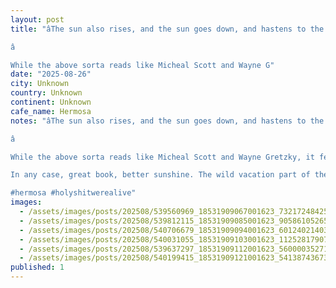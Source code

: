 ```yaml
---
layout: post
title: "âThe sun also rises, and the sun goes down, and hastens to the place where it aroseâ - Ernest Hemingway, but also  Ecclesiastes 1:5

â

While the above sorta reads like Micheal Scott and Wayne G"
date: "2025-08-26"
city: Unknown
country: Unknown
continent: Unknown
cafe_name: Hermosa
notes: "âThe sun also rises, and the sun goes down, and hastens to the place where it aroseâ - Ernest Hemingway, but also  Ecclesiastes 1:5

â

While the above sorta reads like Micheal Scott and Wayne Gretzky, it felt appropriate a quote for this Chilean sunset having finally finished it earlier this year, and in someways feeling a kinship with the characters/generation (minus that whole war and impotency part part of course)

In any case, great book, better sunshine. The wild vacation part of the trip is coming to a close so I promise the posts will return to coffee and the occasional weekend trip, too good not to share.

#hermosa #holyshitwerealive"
images:
  - /assets/images/posts/202508/539560969_18531909067001623_7321724842569843444_n_18066690641186514.jpg
  - /assets/images/posts/202508/539812115_18531909085001623_9058610526536464026_n_17887313535342761.jpg
  - /assets/images/posts/202508/540706679_18531909094001623_6012402140317815007_n_18072721628027267.jpg
  - /assets/images/posts/202508/540031055_18531909103001623_1125281790710324337_n_18056531543419687.jpg
  - /assets/images/posts/202508/539637297_18531909112001623_5600003527151984120_n_18175836538341475.jpg
  - /assets/images/posts/202508/540199415_18531909121001623_5413874367339050027_n_18415932220128095.jpg
published: 1
---
```

